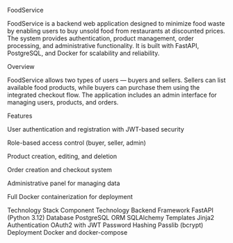 FoodService

FoodService is a backend web application designed to minimize food waste by enabling users to buy unsold food from restaurants at discounted prices.
The system provides authentication, product management, order processing, and administrative functionality.
It is built with FastAPI, PostgreSQL, and Docker for scalability and reliability.

Overview

FoodService allows two types of users — buyers and sellers.
Sellers can list available food products, while buyers can purchase them using the integrated checkout flow.
The application includes an admin interface for managing users, products, and orders.

Features

User authentication and registration with JWT-based security

Role-based access control (buyer, seller, admin)

Product creation, editing, and deletion

Order creation and checkout system

Administrative panel for managing data

Full Docker containerization for deployment

Technology Stack
Component	Technology
Backend Framework	FastAPI (Python 3.12)
Database	PostgreSQL
ORM	SQLAlchemy
Templates	Jinja2
Authentication	OAuth2 with JWT
Password Hashing	Passlib (bcrypt)
Deployment	Docker and docker-compose